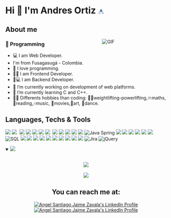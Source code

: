 # Hi 👋  I'm Andres Ortiz <img alt="GIF" src="https://github.com/SatYu26/SatYu26/blob/master/Assets/Developer.gif" width="20vw" />
 
 ## About me 
 
 <img align="right" width="40%" alt="GIF" src="https://c.tenor.com/2fXbn6Xtt0UAAAAC/software-software-development.gif" />

### :purple_heart: Programming 

- 💻 I am Web Developer.
- I'm from Fusagasugá - Colombia.
- :gem: I love programming.
- 🧑‍💻 I am Frontend Developer.
- 👔💻 I am Backend Developer.
- 🔭 I’m currently working on development of web platforms.
- 🌱 I’m currently learning C and C++.
- 🧗‍♂️ Differents hobbies than coding: 
🏋️‍♂️weightlifting-powerlifting,♾️maths,📖reading,🎶music,
🎥movies,🎨art, 💃dance.

## Languages, Techs & Tools

<img src = "https://img.shields.io/badge/-HTML5-E34F26?style=flat&logo=html5&logoColor=white"> <img src = "https://img.shields.io/badge/-CSS3-1572B6?style=flat&logo=css3&logoColor=white">
&nbsp;<img src="https://img.shields.io/badge/-JavaScript-eed718?style=flat&logo=javascript&logoColor=ffffff">
<img src="https://img.shields.io/badge/-Python-000000?style=flat&logo=python">
<img src="https://img.shields.io/badge/-Java-orange">
<img src="https://img.shields.io/badge/-php-darkslateblue">
<img src="https://img.shields.io/badge/-SQL-lightblue">
&nbsp;<img src="https://img.shields.io/badge/-Node.js-3C873A?style=flat&logo=Node.js&logoColor=white">
<img src="http://img.shields.io/badge/-Git-F1502F?style=flat&logo=git&logoColor=FFFFFF">
<img src="https://img.shields.io/badge/-React-000000?style=flat&logo=react&logoColor=00c8ff">
<img src="https://img.shields.io/badge/-Django-%234c1">
<img src="https://img.shields.io/badge/-Redux-%23764abc">
![Java Spring](https://img.shields.io/badge/-Spring-222222?style=flat&logo=spring&logoColor=6DB33F)
<img src="https://img.shields.io/badge/-SpringBoot-%237bdcb5">
<img src="https://img.shields.io/badge/-Symfony-black">
<img src="https://img.shields.io/badge/-Notepad%20%2B%2B-lightgreen">
<img src="http://img.shields.io/badge/-VS%20Code-007ACC?style=flat&logo=visual%20studio%20code&logoColor=white">
<img src="https://img.shields.io/badge/-PhpStorm-black">
<img src="https://img.shields.io/badge/-MySQL-F29111?style=flat&logo=mysql&logoColor=FFFFFF">
![SQL](https://img.shields.io/badge/-SQL-000000?style=flat&logo=postgresql)
<img src="https://img.shields.io/badge/-Firebase-FFA611?style=flat&logo=firebase&logoColor=FFFFFF">
<img src="https://img.shields.io/badge/-NetBeans-lightgrey">
<img src="https://img.shields.io/badge/-IntelliJ%20IDEA-black">
<img src="http://img.shields.io/badge/-Github-000000?style=flat&logo=github&logoColor=FFFFFF">
<img src="https://img.shields.io/badge/-Bootstrap-563D7C?style=flat&logo=bootstrap&logoColor=white">
<img src="http://img.shields.io/badge/-Google%20Cloud%20Platform-4285F4?style=flat&logo=google%20cloud&logoColor=white">
<img src="https://img.shields.io/badge/-Progressive Web Apps-5A0FC8?style=flat">
<img src="https://img.shields.io/badge/-aws-orange">
<img src="http://img.shields.io/badge/-Heroku-430098?style=flat&logo=heroku&logoColor=white">
<img src="http://img.shields.io/badge/-Vercel-black?style=flat&logo=vercel&logoColor=white">
![Jira](https://img.shields.io/badge/-Jira-222222?style=flat&logo=jira-software&logoColor=white&logoColor=0052CC)
![jQuery](https://img.shields.io/badge/-jQuery-222222?style=flat&logo=jQuery&logoColor=0769AD)

<details open>
 <summary><img src="https://readme-typing-svg.herokuapp.com?color=2CAFF7&background=FF3F8100&lines=My+Stats+%F0%9F%92%9C%3A"> </summary>  
<br>
 
<p align = "center">
  <img src = "https://github-readme-stats.vercel.app/api?username=CAndres438&theme=algolia&show_icons=true&count_private=true&line_height=27">
 </p>
  
 <p align = "center">
  <img src = "https://github-readme-streak-stats.herokuapp.com/?user=CAndres438&theme=algolia&locale=es&date_format=[Y.]n.j">
 </p>

</details>

<h2 align="center">You can reach me at:</h2>

<p align="center">

  <a href="https://www.linkedin.com/in/carlos-andres-ortiz-programmer/">
    <img src="https://www.vectorlogo.zone/logos/linkedin/linkedin-icon.svg" alt="Angel Santiago Jaime Zavala's LinkedIn Profile" height="30" width="30">
  </a>
  
  <a href="mailto:candresortiz123@gmail.com">
    <img src="https://www.vectorlogo.zone/logos/gmail/gmail-icon.svg" alt="Angel Santiago Jaime Zavala's LinkedIn Profile" height="30" width="30">
  </a>
  
</p>
  
 



<!--
**CAndres438/CAndres438** is a ✨ _special_ ✨ repository because its `README.md` (this file) appears on your GitHub profile.

Here are some ideas to get you started:

- 🔭 I’m currently working on ...
- 🌱 I’m currently learning ...
- 👯 I’m looking to collaborate on ...
- 🤔 I’m looking for help with ...
- 💬 Ask me about ...
- 📫 How to reach me: ...
- 😄 Pronouns: ...
- ⚡ Fun fact: ...
-->
